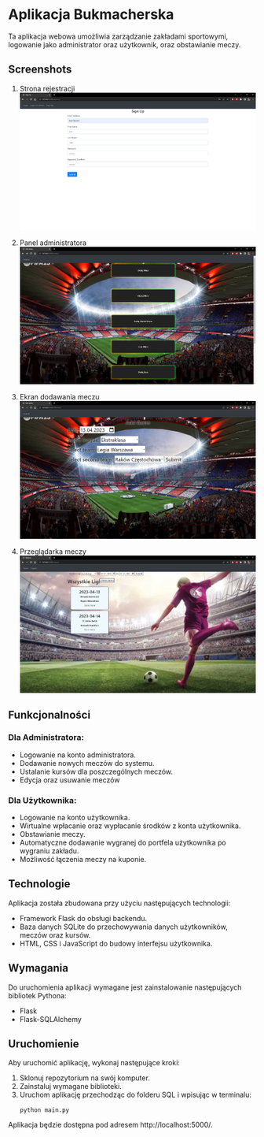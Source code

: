 # Aplikacja Bukmacherska

Ta aplikacja webowa umożliwia zarządzanie zakładami sportowymi, logowanie jako administrator oraz użytkownik, oraz obstawianie meczy.

## Screenshots

1. Strona rejestracji
![Strona logowania](screenshots/SignUp.png)

2. Panel administratora
![Panel administratora](screenshots/Admin.png)

3. Ekran dodawania meczu
![Ekran dodawania meczu](screenshots/AddGame.png)

4. Przeglądarka meczy
![Przeglądarka meczy](screenshots/Bet.png)

## Funkcjonalności

### Dla Administratora:

- Logowanie na konto administratora.
- Dodawanie nowych meczów do systemu.
- Ustalanie kursów dla poszczególnych meczów.
- Edycja oraz usuwanie meczów

### Dla Użytkownika:

- Logowanie na konto użytkownika.
- Wirtualne wpłacanie oraz wypłacanie środków z konta użytkownika.
- Obstawianie meczy.
- Automatyczne dodawanie wygranej do portfela użytkownika po wygraniu zakładu.
- Możliwość łączenia meczy na kuponie.

## Technologie

Aplikacja została zbudowana przy użyciu następujących technologii:

- Framework Flask do obsługi backendu.
- Baza danych SQLite do przechowywania danych użytkowników, meczów oraz kursów.
- HTML, CSS i JavaScript do budowy interfejsu użytkownika.

## Wymagania

Do uruchomienia aplikacji wymagane jest zainstalowanie następujących bibliotek Pythona:

- Flask
- Flask-SQLAlchemy

## Uruchomienie

Aby uruchomić aplikację, wykonaj następujące kroki:

1. Sklonuj repozytorium na swój komputer.
2. Zainstaluj wymagane biblioteki.
3. Uruchom aplikację przechodząc do folderu SQL i wpisując w terminalu:
    ```
    python main.py
    ```

Aplikacja będzie dostępna pod adresem http://localhost:5000/.
